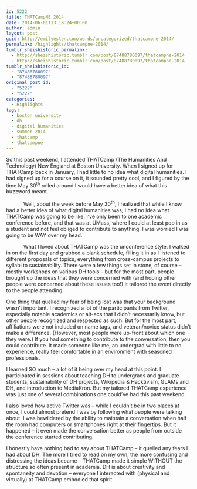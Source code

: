 ```yaml
---
id: 5222
title: THATCampNE 2014
date: 2014-06-01T13:18:24+00:00
author: admin
layout: post
guid: http://emilyesten.com/words/uncategorized/thatcampne-2014/
permalink: /highlights/thatcampne-2014/
tumblr_sheishistoric_permalink:
  - http://sheishistoric.tumblr.com/post/87488780097/thatcampne-2014
  - http://sheishistoric.tumblr.com/post/87488780097/thatcampne-2014
tumblr_sheishistoric_id:
  - "87488780097"
  - "87488780097"
original_post_id:
  - "5222"
  - "5222"
categories:
  - Highlights
tags:
  - boston university
  - dh
  - digital humanities
  - summer 2014
  - thatcamp
  - thatcampne
---
```

So this past weekend, I attended THATCamp (The Humanities And Technology) New England at Boston University. When I signed up for THATCamp back in January, I had little to no idea what digital humanities. I had signed up for a course on it, it sounded pretty cool, and I figured by the time May 30<sup>th</sup> rolled around I would have a better idea of what this buzzword meant.

            Well, about the week before May 30<sup>th</sup>, I realized that while I know had a better idea of what digital humanities was, I had no idea what THATCamp was going to be like. I’ve only been to one academic conference before, and that was at UMass, where I could at least pop in as a student and not feel obliged to contribute to anything. I was worried I was going to be WAY over my head.

<!-- more -->

<!-- more -->

            What I loved about THATCamp was the unconference style. I walked in on the first day and grabbed a blank schedule, filling it in as I listened to different proposals of topics, everything from cross-campus projects to syllabi to sustainability. There were a few things set in stone, of course – mostly workshops on various DH tools – but for the most part, people brought up the ideas that they were concerned with (and hoping other people were concerned about these issues too!) It tailored the event directly to the people attending.

One thing that quelled my fear of being lost was that your background wasn’t important. I recognized a lot of the participants from Twitter, especially notable academics or alt-acs that I didn’t necessarily know, but other people recognized and respected as such. But for the most part, affiliations were not included on name tags, and veteran/novice status didn’t make a difference. (However, most people were up-front about which one they were.) If you had something to contribute to the conversation, then you could contribute. It made someone like me, an undergrad with little to no experience, really feel comfortable in an environment with seasoned professionals.

I learned SO much – a lot of it being over my head at this point. I participated in sessions about teaching DH to undergrads and graduate students, sustainability of DH projects, Wikipedia & Hacktivism, GLAMs and DH, and introduction to MediaKron. But my tailored THATCamp experience was just one of several combinations one could’ve had this past weekend.

I also loved how active Twitter was – while I couldn’t be in two places at once, I could almost pretend I was by following what people were talking about. I was bewildered by the ability to maintain a conversation when half the room had computers or smartphones right at their fingertips. But it happened – it even made the conversation better as people from outside the conference started contributing.

I honestly have nothing bad to say about THATCamp – it quelled any fears I had about DH. The more I tried to read on my own, the more confusing and distressing the ideas became – THATCamp made it simple WITHOUT the structure so often present in academia. DH is about creativity and spontaneity and devotion – everyone I interacted with (physical and virtually) at THATCamp embodied that spirit. 